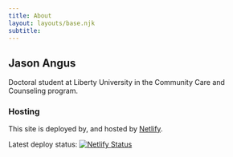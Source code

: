 ```yaml
---
title: About
layout: layouts/base.njk
subtitle: 
---
```


## Jason Angus

Doctoral student at Liberty University in the Community Care and Counseling program.





### Hosting

This site is deployed by, and hosted by [Netlify](https://www.netlify.com).

<div class="nakedLink">

Latest deploy status: [![Netlify Status](https://api.netlify.com/api/v1/badges/056b4a67-70e6-4af4-9be5-dee151b8e906/deploy-status)](https://app.netlify.com/sites/eleventyone/deploys)

</div>
